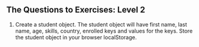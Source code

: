 ## The Questions to Exercises: Level 2

1. Create a student object. The student object will have first name, last name, age, skills, country, enrolled keys and values for the keys. Store the student object in your browser localStorage.